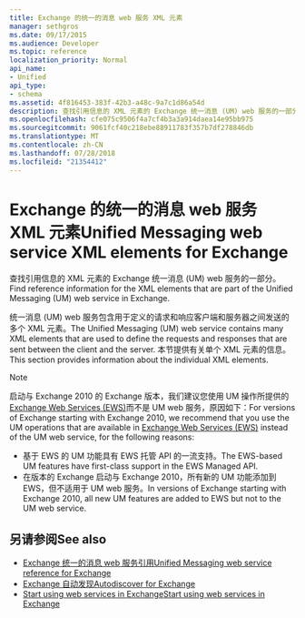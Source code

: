 ```yaml
---
title: Exchange 的统一的消息 web 服务 XML 元素
manager: sethgros
ms.date: 09/17/2015
ms.audience: Developer
ms.topic: reference
localization_priority: Normal
api_name:
- Unified
api_type:
- schema
ms.assetid: 4f816453-383f-42b3-a48c-9a7c1d86a54d
description: 查找引用信息的 XML 元素的 Exchange 统一消息 (UM) web 服务的一部分。
ms.openlocfilehash: cfe075c9506f4a7cf4b3a3a914daea14e95bb975
ms.sourcegitcommit: 9061fcf40c218ebe88911783f357b7df278846db
ms.translationtype: MT
ms.contentlocale: zh-CN
ms.lasthandoff: 07/28/2018
ms.locfileid: "21354412"
---
```

# <a name="unified-messaging-web-service-xml-elements-for-exchange"></a><span data-ttu-id="3c566-103">Exchange 的统一的消息 web 服务 XML 元素</span><span class="sxs-lookup"><span data-stu-id="3c566-103">Unified Messaging web service XML elements for Exchange</span></span>

<span data-ttu-id="3c566-104">查找引用信息的 XML 元素的 Exchange 统一消息 (UM) web 服务的一部分。</span><span class="sxs-lookup"><span data-stu-id="3c566-104">Find reference information for the XML elements that are part of the Unified Messaging (UM) web service in Exchange.</span></span>
  
<span data-ttu-id="3c566-105">统一消息 (UM) web 服务包含用于定义的请求和响应客户端和服务器之间发送的多个 XML 元素。</span><span class="sxs-lookup"><span data-stu-id="3c566-105">The Unified Messaging (UM) web service contains many XML elements that are used to define the requests and responses that are sent between the client and the server.</span></span> <span data-ttu-id="3c566-106">本节提供有关单个 XML 元素的信息。</span><span class="sxs-lookup"><span data-stu-id="3c566-106">This section provides information about the individual XML elements.</span></span>
  
> [!NOTE]
> <span data-ttu-id="3c566-107">启动与 Exchange 2010 的 Exchange 版本，我们建议您使用 UM 操作所提供的[Exchange Web Services (EWS)](http://msdn.microsoft.com/library/60285497-0c4e-4e51-84e1-34dd6d89a5d8%28Office.15%29.aspx)而不是 UM web 服务，原因如下：</span><span class="sxs-lookup"><span data-stu-id="3c566-107">For versions of Exchange starting with Exchange 2010, we recommend that you use the UM operations that are available in [Exchange Web Services (EWS)](http://msdn.microsoft.com/library/60285497-0c4e-4e51-84e1-34dd6d89a5d8%28Office.15%29.aspx) instead of the UM web service, for the following reasons:</span></span> 
> - <span data-ttu-id="3c566-108">基于 EWS 的 UM 功能具有 EWS 托管 API 的一流支持。</span><span class="sxs-lookup"><span data-stu-id="3c566-108">The EWS-based UM features have first-class support in the EWS Managed API.</span></span> 
> - <span data-ttu-id="3c566-109">在版本的 Exchange 启动与 Exchange 2010，所有新的 UM 功能添加到 EWS，但不适用于 UM web 服务。</span><span class="sxs-lookup"><span data-stu-id="3c566-109">In versions of Exchange starting with Exchange 2010, all new UM features are added to EWS but not to the UM web service.</span></span> 
  
## <a name="see-also"></a><span data-ttu-id="3c566-110">另请参阅</span><span class="sxs-lookup"><span data-stu-id="3c566-110">See also</span></span>

- [<span data-ttu-id="3c566-111">Exchange 统一的消息 web 服务引用</span><span class="sxs-lookup"><span data-stu-id="3c566-111">Unified Messaging web service reference for Exchange</span></span>](unified-messaging-web-service-reference-for-exchange.md)
- [<span data-ttu-id="3c566-112">Exchange 自动发现</span><span class="sxs-lookup"><span data-stu-id="3c566-112">Autodiscover for Exchange</span></span>](../exchange-web-services/autodiscover-for-exchange.md)
- [<span data-ttu-id="3c566-113">Start using web services in Exchange</span><span class="sxs-lookup"><span data-stu-id="3c566-113">Start using web services in Exchange</span></span>](../exchange-web-services/start-using-web-services-in-exchange.md)
    

